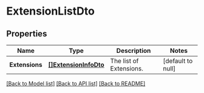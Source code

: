 # ExtensionListDto

## Properties
Name | Type | Description | Notes
------------ | ------------- | ------------- | -------------
**Extensions** | [**[]ExtensionInfoDto**](ExtensionInfoDto.md) | The list of Extensions. | [default to null]

[[Back to Model list]](../README.md#documentation-for-models) [[Back to API list]](../README.md#documentation-for-api-endpoints) [[Back to README]](../README.md)

